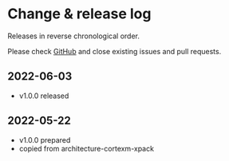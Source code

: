 # Change & release log

Releases in reverse chronological order.

Please check
[GitHub](https://github.com/micro-os-plus/architecture-cortexa-xpack/issues/)
and close existing issues and pull requests.

## 2022-06-03

- v1.0.0 released

## 2022-05-22

- v1.0.0 prepared
- copied from architecture-cortexm-xpack
